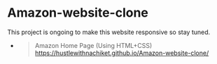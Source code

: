 ﻿# Amazon-website-clone

This project is ongoing to make this website responsive so stay tuned.
 
- > Amazon Home Page (Using HTML+CSS)<br>https://hustlewithnachiket.github.io/Amazon-website-clone/

